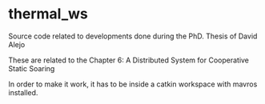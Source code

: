 # thermal_ws

Source code related to developments done during the PhD. Thesis of David Alejo

These are related to the Chapter 6:  A Distributed System for Cooperative Static Soaring

In order to make it work, it has to be inside a catkin workspace with mavros installed.
